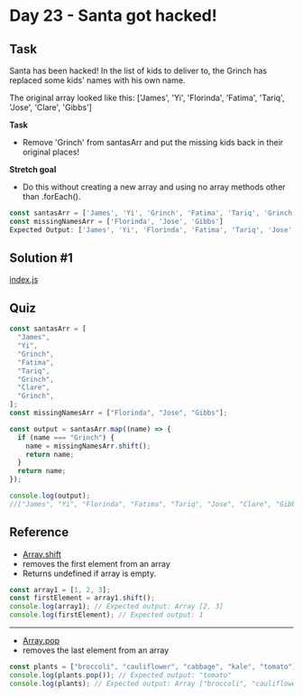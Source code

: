# Day 23 - Santa got hacked!

## Task

Santa has been hacked! In the list of kids to deliver to, the Grinch has replaced some kids' names with his own name.

The original array looked like this:
['James', 'Yi', 'Florinda', 'Fatima', 'Tariq', 'Jose', 'Clare', 'Gibbs']

**Task**

- Remove 'Grinch' from santasArr and put the missing kids back in their original places!

**Stretch goal**

- Do this without creating a new array and using no array methods other than .forEach().

```js
const santasArr = ['James', 'Yi', 'Grinch', 'Fatima', 'Tariq', 'Grinch', 'Clare', 'Grinch']
const missingNamesArr = ['Florinda', 'Jose', 'Gibbs']
Expected Output: ['James', 'Yi', 'Florinda', 'Fatima', 'Tariq', 'Jose', 'Clare', 'Gibbs']
```

## Solution #1

[index.js](index.js)

## Quiz

```js
const santasArr = [
  "James",
  "Yi",
  "Grinch",
  "Fatima",
  "Tariq",
  "Grinch",
  "Clare",
  "Grinch",
];
const missingNamesArr = ["Florinda", "Jose", "Gibbs"];

const output = santasArr.map((name) => {
  if (name === "Grinch") {
    name = missingNamesArr.shift();
    return name;
  }
  return name;
});

console.log(output);
//["James", "Yi", "Florinda", "Fatima", "Tariq", "Jose", "Clare", "Gibbs"];
```

## Reference

- [Array.shift](https://developer.mozilla.org/en-US/docs/Web/JavaScript/Reference/Global_Objects/Array/shift)
- removes the first element from an array
- Returns undefined if array is empty.

```js
const array1 = [1, 2, 3];
const firstElement = array1.shift();
console.log(array1); // Expected output: Array [2, 3]
console.log(firstElement); // Expected output: 1
```

<hr />

- [Array.pop](https://developer.mozilla.org/en-US/docs/Web/JavaScript/Reference/Global_Objects/Array/pop)
- removes the last element from an array

```js
const plants = ["broccoli", "cauliflower", "cabbage", "kale", "tomato"];
console.log(plants.pop()); // Expected output: "tomato"
console.log(plants); // Expected output: Array ["broccoli", "cauliflower", "cabbage", "kale"]
```
